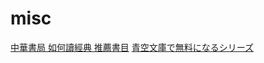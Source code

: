# misc

[中華書局 如何讀經典 推薦書目](lists/chinese-classics-rec.md) 
[青空文庫で無料になるシリーズ](lists/free-through-aozora.md)
